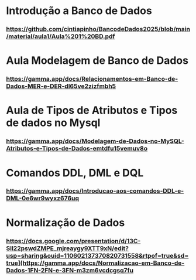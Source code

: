 # Introdução a Banco de Dados
### https://github.com/cintiapinho/BancodeDados2025/blob/main/material/aula1/Aula%201%20BD.pdf
# Aula Modelagem de Banco de Dados
### https://gamma.app/docs/Relacionamentos-em-Banco-de-Dados-MER-e-DER-dl65ve2zizfmbh5
# Aula de Tipos de Atributos e Tipos de dados no Mysql
### https://gamma.app/docs/Modelagem-de-Dados-no-MySQL-Atributos-e-Tipos-de-Dados-emtdfu15vemuv8o
# Comandos DDL, DML e DQL
### https://gamma.app/docs/Introducao-aos-comandos-DDL-e-DML-0e6wr9wyxz676uq
# Normalização de Dados
### https://docs.google.com/presentation/d/13C-Sll22pswdZMPE_mjreaygy9XTT9xN/edit?usp=sharing&ouid=110602137370820731558&rtpof=true&sd=true](https://gamma.app/docs/Normalizacao-em-Banco-de-Dados-1FN-2FN-e-3FN-m3zm6vcdcgsq7fu

